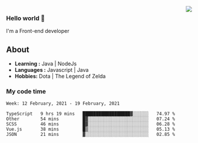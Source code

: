 <img align='right' src="https://github-readme-stats.vercel.app/api?username=jumodada&show_icons=true&theme=vue">

### Hello world 👋

I'm a Front-end developer 
    
## About
-  **Learning :** Java | NodeJs
-  **Languages :** Javascript | Java
-  **Hobbies:** Dota | The Legend of Zelda

### My code time

<!--START_SECTION:waka-->
```text
Week: 12 February, 2021 - 19 February, 2021

TypeScript   9 hrs 19 mins   ██████████████████▓░░░░░░   74.97 % 
Other        54 mins         █▓░░░░░░░░░░░░░░░░░░░░░░░   07.24 % 
SCSS         46 mins         █▓░░░░░░░░░░░░░░░░░░░░░░░   06.28 % 
Vue.js       38 mins         █▒░░░░░░░░░░░░░░░░░░░░░░░   05.13 % 
JSON         21 mins         ▓░░░░░░░░░░░░░░░░░░░░░░░░   02.85 % 
```
<!--END_SECTION:waka-->

